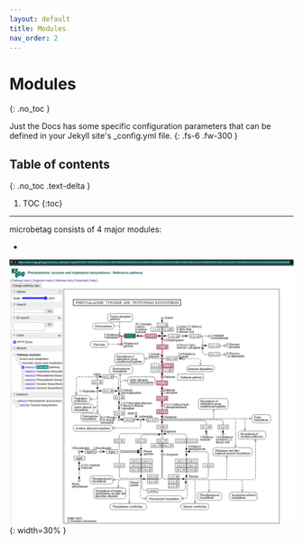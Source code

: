 ```yaml
---
layout: default
title: Modules
nav_order: 2
---
```



# Modules 
{: .no_toc }


Just the Docs has some specific configuration parameters that can be defined in your Jekyll site's _config.yml file.
{: .fs-6 .fw-300 }

## Table of contents
{: .no_toc .text-delta }

1. TOC
{:toc}

---



microbetag consists of 4 major modules: 

- 


![complementarity in kegg example](../assets/images/kegg_example.png){: width=30% }






